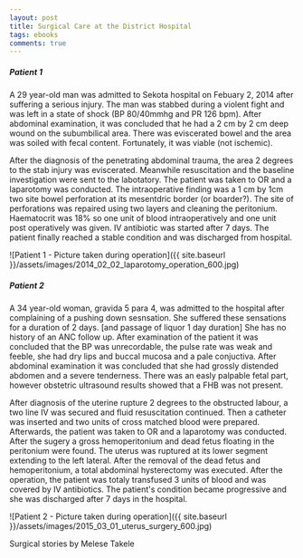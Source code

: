 ```yaml
---
layout: post
title: Surgical Care at the District Hospital
tags: ebooks
comments: true
---
```

##### Patient 1 #####
A 29 year-old man was admitted to Sekota hospital on Febuary 2, 2014 after suffering a serious injury. The man was stabbed during a violent fight and was left in a state of shock (BP 80/40mmhg and PR 126 bpm). After abdominal examination, it was concluded that he had a 2 cm by 2 cm deep wound on the subumbilical area. There was eviscerated bowel and the area was soiled with fecal content. Fortunately, it was viable (not ischemic).

After the diagnosis of the penetrating abdominal trauma, the area 2 degrees to the stab injury was eviscerated.  Meanwhile resuscitation and the baseline investigation were sent to the labotatory. The patient was taken to OR and a laparotomy was conducted. The intraoperative finding was a 1 cm by 1cm two site bowel perforation at its mesentdric border (or boarder?). The site of perforations was repaired using two layers and cleaning the peritonium. Haematocrit was 18% so one unit of blood intraoperatively and one unit post operatively was given. IV antibiotic was started after 7 days. The patient finally reached a stable condition and was discharged from hospital.

![Patient 1 - Picture taken during operation]({{ site.baseurl }}/assets/images/2014_02_02_laparotomy_operation_600.jpg)

##### Patient 2 #####
A 34 year-old woman, gravida 5 para 4, was admitted to the hospital after complaining of a pushing down sesnsation. She suffered these sensations for a duration of 2 days. [and passage of liquor 1 day duration] She has no history of an ANC follow up. After examination of the patient it was concluded that the BP was unrecordable, the pulse rate was weak and feeble, she had dry lips and buccal mucosa and a pale conjuctiva. After abdominal examination it was concluded that she had grossly distended abdomen and a severe tenderness. There was an easly palpable fetal part, however obstetric ultrasound results showed that a FHB was not present. 

After diagnosis of the uterine rupture 2 degrees to the obstructed labour, a two line IV was secured and fluid resuscitation continued. Then a catheter was inserted and two units of cross matched blood were prepared. Afterwards, the patient was taken to OR and a laparotomy was conducted. After the sugery a gross hemoperitonium  and dead fetus floating in the peritonium were found. The uterus was ruptured at its lower segment extending to the left lateral. After the removal of the dead fetus and hemoperitonium, a total abdominal hysterectomy was executed. After the operation, the patient was totaly transfused 3 units of blood and was covered by IV antibiotics. The patient's condition became progressive and she was discharged after 7 days in the hospital.

![Patient 2 - Picture taken during operation]({{ site.baseurl }}/assets/images/2015_03_01_uterus_surgery_600.jpg)

Surgical stories by Melese Takele
